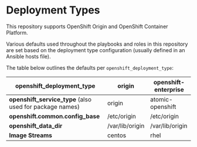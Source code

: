 # Deployment Types

This repository supports OpenShift Origin and OpenShift Container Platform.

Various defaults used throughout the playbooks and roles in this repository are
set based on the deployment type configuration (usually defined in an Ansible
hosts file).

The table below outlines the defaults per `openshift_deployment_type`:

| openshift_deployment_type                                       | origin                                   | openshift-enterprise                   |
|-----------------------------------------------------------------|------------------------------------------|----------------------------------------|
| **openshift_service_type** (also used for package names)        | origin                                   | atomic-openshift                       |
| **openshift.common.config_base**                                | /etc/origin                              | /etc/origin                            |
| **openshift_data_dir**                                          | /var/lib/origin                          | /var/lib/origin                        |
| **Image Streams**                                               | centos                                   | rhel                                   |

